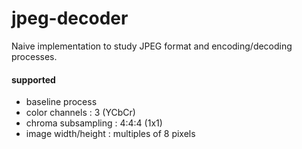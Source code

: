 # jpeg-decoder

Naive implementation to study JPEG format and encoding/decoding processes.

#### supported

- baseline process
- color channels : 3 (YCbCr)
- chroma subsampling : 4:4:4 (1x1)
- image width/height : multiples of 8 pixels
